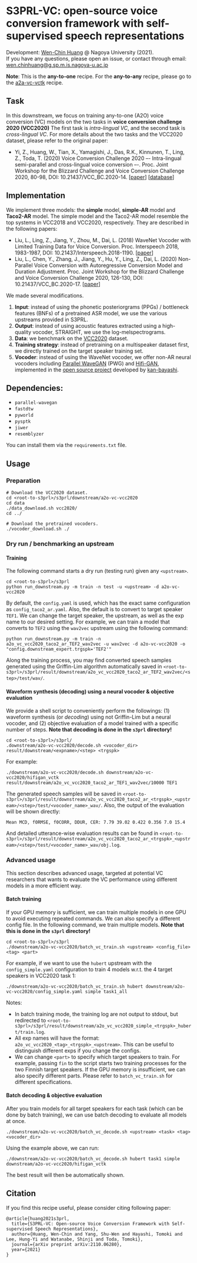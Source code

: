 # S3PRL-VC: open-source voice conversion framework with self-supervised speech representations

Development: [Wen-Chin Huang](https://github.com/unilight) @ Nagoya University (2021).  
If you have any questions, please open an issue, or contact through email: wen.chinhuang@g.sp.m.is.nagoya-u.ac.jp

**Note**: This is the **any-to-one** recipe. For the **any-to-any** recipe, please go to the [a2a-vc-vctk](../a2a-vc-vctk/) recipe.

## Task

In this downstream, we focus on training any-to-one (A2O) voice conversion (VC) models on the two tasks in **voice conversion challenge 2020 (VCC2020)**
The first task is _intra-lingual VC_, and the second task is _cross-lingual VC_.
For more details about the two tasks and the VCC2020 dataset, please refer to the original paper:

- Yi, Z., Huang, W., Tian, X., Yamagishi, J., Das, R.K., Kinnunen, T., Ling, Z., Toda, T. (2020) Voice Conversion Challenge 2020 –- Intra-lingual semi-parallel and cross-lingual voice conversion –-. Proc. Joint Workshop for the Blizzard Challenge and Voice Conversion Challenge 2020, 80-98, DOI: 10.21437/VCC_BC.2020-14. [[paper](https://www.isca-speech.org/archive_v0/VCC_BC_2020/pdfs/VCC2020_paper_13.pdf)] [[database](https://github.com/nii-yamagishilab/VCC2020-database)]


## Implementation

We implement three models: the **simple** model, **simple-AR** model and **Taco2-AR** model. The simple model and the Taco2-AR model resemble the top systems in VCC2018 and VCC2020, respectively. They are described in the following papers:
- Liu, L., Ling, Z., Jiang, Y., Zhou, M., Dai, L. (2018) WaveNet Vocoder with Limited Training Data for Voice Conversion. Proc. Interspeech 2018, 1983-1987, DOI: 10.21437/Interspeech.2018-1190. [[paper](https://www.isca-speech.org/archive/Interspeech_2018/pdfs/1190.pdf)]
- Liu, L., Chen, Y., Zhang, J., Jiang, Y., Hu, Y., Ling, Z., Dai, L. (2020) Non-Parallel Voice Conversion with Autoregressive Conversion Model and Duration Adjustment. Proc. Joint Workshop for the Blizzard Challenge and Voice Conversion Challenge 2020, 126-130, DOI: 10.21437/VCC_BC.2020-17. [[paper](https://www.isca-speech.org/archive_v0/VCC_BC_2020/pdfs/VCC2020_paper_17.pdf)]

We made several modifications.
1. **Input**: instead of using the phonetic posteriorgrams (PPGs) / bottleneck features (BNFs) of a pretrained ASR model, we use the various upstreams provided in S3PRL.
2. **Output**: instead of using acoustic features extracted using a high-quality vocoder, STRAIGHT, we use the log-melspectrograms.
3. **Data**: we benchmark on the [VCC2020](https://github.com/nii-yamagishilab/VCC2020-database) dataset. 
4. **Training strategy**: instead of pretraining on a multispeaker dataset first, we directly trained on the target speaker training set.
5. **Vocoder**: instead of using the WaveNet vocoder, we offer non-AR neural vocoders including [Parallel WaveGAN](https://arxiv.org/abs/1910.11480) (PWG) and [Hifi-GAN](https://arxiv.org/abs/2010.05646), implemented in the [open source project](https://github.com/kan-bayashi/ParallelWaveGAN) developed by [kan-bayashi](https://github.com/kan-bayashi).

## Dependencies:

- `parallel-wavegan`
- `fastdtw`
- `pyworld`
- `pysptk`
- `jiwer`
- `resemblyzer`

You can install them via the `requirements.txt` file.

## Usage

### Preparation
```
# Download the VCC2020 dataset.
cd <root-to-s3prl>/s3prl/downstream/a2o-vc-vcc2020
cd data
./data_download.sh vcc2020/
cd ../

# Download the pretrained vocoders.
./vocoder_download.sh ./
```

### Dry run / benchmarking an upstream
#### Training 
The following command starts a dry run (testing run) given any `<upstream>`.
```
cd <root-to-s3prl>/s3prl
python run_downstream.py -m train -n test -u <upstream> -d a2o-vc-vcc2020
```
By default, the `config.yaml` is used, which has the exact same configuration as `config_taco2_ar.yaml`. Also, the default is to convert to target speaker `TEF1`. We can change the target speaker, the upstream, as well as the exp name to our desired setting. For example, we can train a model that converts to `TEF2` using the `wav2vec` upstream using the following command:
```
python run_downstream.py -m train -n a2o_vc_vcc2020_taco2_ar_TEF2_wav2vec -u wav2vec -d a2o-vc-vcc2020 -o "config.downstream_expert.trgspk='TEF2'"
```
Along the training process, you may find converted speech samples generated using the Griffin-Lim algorithm automatically saved in `<root-to-s3prl>/s3prl/result/downstream/a2o_vc_vcc2020_taco2_ar_TEF2_wav2vec/<step>/test/wav/`.

#### Waveform synthesis (decoding) using a neural vocoder & objective evaluation
We provide a shell script to conveniently perform the followings: (1) waveform synthesis (or _decoding_) using not Griffin-Lim but a neural vocoder, and (2) objective evaluation of a model trained with a specific number of steps. **Note that decoding is done in the `s3prl` directory!**
```
cd <root-to-s3prl>/s3prl/
.downstream/a2o-vc-vcc2020/decode.sh <vocoder_dir> result/downstream/<expname>/<step> <trgspk>
```
For example:
```
./downstream/a2o-vc-vcc2020/decode.sh downstream/a2o-vc-vcc2020/hifigan_vctk result/downstream/a2o_vc_vcc2020_taco2_ar_TEF1_wav2vec/10000 TEF1
```
The generated speech samples will be saved in `<root-to-s3prl>/s3prl/result/downstream/a2o_vc_vcc2020_taco2_ar_<trgspk>_<upstream>/<step>/test/<vocoder_name>_wav/`. 
Also, the output of the evaluation will be shown directly:
```
Mean MCD, f0RMSE, f0CORR, DDUR, CER: 7.79 39.02 0.422 0.356 7.0 15.4
```
And detailed utterance-wise evaluation results can be found in `<root-to-s3prl>/s3prl/result/downstream/a2o_vc_vcc2020_taco2_ar_<trgspk>_<upstream>/<step>/test/<vocoder_name>_wav/obj.log`.

### Advanced usage
This section describes advanced usage, targeted at potential VC researchers that wants to evaluate the VC performance using different models in a more efficient way.

#### Batch training
If your GPU memory is sufficient, we can train multiple models in one GPU to avoid executing repeated commands. 
We can also specify a different config file.
In the following command, we train multiple models. **Note that this is done in the `s3prl` directory!**
```
cd <root-to-s3prl>/s3prl
./downstream/a2o-vc-vcc2020/batch_vc_train.sh <upstream> <config_file> <tag> <part>
```
For example, if we want to use the `hubert` upstream with the `config_simple.yaml` configuration to train 4 models w.r.t. the 4 target speakers in VCC2020 task 1:
```
./downstream/a2o-vc-vcc2020/batch_vc_train.sh hubert downstream/a2o-vc-vcc2020/config_simple.yaml simple task1_all
```
Notes:
- In batch training mode, the training log are not output to stdout, but redirected to `<root-to-s3prl>/s3prl/result/downstream/a2o_vc_vcc2020_simple_<trgspk>_hubert/train.log`.
- All exp names will have the format: `a2o_vc_vcc2020_<tag>_<trgspk>_<upstream>`. This can be useful to distinguish different exps if you change the configs.
- We can change `<part>` to specify which target speakers to train. For example, passing `fin` to the script starts two training processes for the two Finnish target speakers. If the GPU memory is insufficient, we can also specify different parts. Please refer to `batch_vc_train.sh` for different specifications.

#### Batch decoding & objective evaluation
After you train models for all target speakers for each task (which can be done by batch training), we can use batch decoding to evaluate all models at once.
```
./downstream/a2o-vc-vcc2020/batch_vc_decode.sh <upstream> <task> <tag> <vocoder_dir>
```
Using the example above, we can run:
```
./downstream/a2o-vc-vcc2020/batch_vc_decode.sh hubert task1 simple downstream/a2o-vc-vcc2020/hifigan_vctk
```
The best result will then be automatically shown.

## Citation

If you find this recipe useful, please consider citing following paper:
```
@article{huang2021s3prl,
  title={S3PRL-VC: Open-source Voice Conversion Framework with Self-supervised Speech Representations},
  author={Huang, Wen-Chin and Yang, Shu-Wen and Hayashi, Tomoki and Lee, Hung-Yi and Watanabe, Shinji and Toda, Tomoki},
  journal={arXiv preprint arXiv:2110.06280},
  year={2021}
}
```
